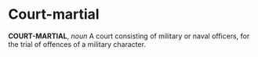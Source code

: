 # Court-martial

**COURT-MARTIAL**, _noun_ A court consisting of military or naval officers, for the trial of offences of a military character.